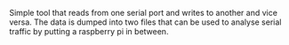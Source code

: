 Simple tool that reads from one serial port and writes to another and vice
versa. The data is dumped into two files that can be used to analyse serial
traffic by putting a raspberry pi in between.
